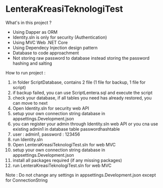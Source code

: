 # LenteraKreasiTeknologiTest

What's in this project ?
-  Using Dapper as ORM
-  Identity.sln is only for security (Authentication)
-  Using MVC Web .NET Core
-  Using Dependecy Injection design pattern
-  Database to code approachment
-  Not storing raw password to database instead storing the password hashing and salting

How to run project :
1.  in folder ScriptDatabase, contains 2 file (1 file for backup, 1 file for script)
2.  if backup failed, you can use ScriptLentera.sql and execute the script
3.  check your database, if all tables you need has already restored, you can move to next
4.  Open Identity.sln for security web API
5.  setup your own connection string database in appsettings.Development.json
6.  you can register your admin through Identity.sln web API or you cna use existing admin1 in database table passwordhashtable
7.  user : admin1, password : 123456
8.  run  Identity.sln
9.  Open LenteraKreasiTeknologiTest.sln for web MVC
10. setup your own connection string database in appsettings.Development.json
11.  install all packages required (if any missing packages)
12. run LenteraKreasiTeknologiTest.sln for web MVC

Note : Do not change any settings in appsettings.Development.json except for ConnectionString
